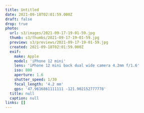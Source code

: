 ```yaml
---
title: Untitled
date: 2021-09-18T02:01:59.000Z
draft: false
drop: true
photo:
  url: s3/images/2021-09-17-19-01-59.jpg
  thumb: s3/thumbs/2021-09-17-19-01-59.jpg
  preview: s3/previews/2021-09-17-19-01-59.jpg
  created: 2021-09-18T02:01:59.000Z
  exif:
    make: Apple
    model: 'iPhone 12 mini'
    lens: 'iPhone 12 mini back dual wide camera 4.2mm f/1.6'
    iso: 800
    aperture: 1.6
    shutter_speed: 1/30
    focal_length: '4.2 mm'
    gps: '47.9616861111111 -121.902152777778'
  title: null
  caption: null
links: []
---
```

